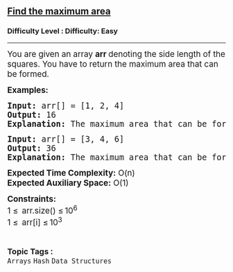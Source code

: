 <h2><a href="https://www.geeksforgeeks.org/problems/rahul-and-his-villa2019/1?page=5&sortBy=latest">Find the maximum area</a></h2><h3>Difficulty Level : Difficulty: Easy</h3><hr><div class="problems_problem_content__Xm_eO"><p><span style="font-size: 14pt;">You are given an array <strong>arr&nbsp;</strong>denoting the side length of the squares. You have to return the maximum area that can be formed.</span></p>
<p><span style="font-size: 14pt;"><strong>Examples:</strong></span></p>
<pre><span style="font-size: 14pt;"><strong>Input: </strong>arr[] = [1, 2, 4]
<strong>Output: </strong>16
<strong>Explanation: </strong>The maximum area that can be formed is 16 by square side of length 4.</span></pre>
<pre><span style="font-size: 14pt;"><strong>Input: </strong>arr[] = [3, 4, 6]
<strong>Output: </strong>36<br><strong>Explanation:<span style="font-size: 14pt;"> </span></strong>The maximum area that can be formed is 36 by square side of length 6.</span></pre>
<p><span style="font-size: 14pt;"><strong>Expected Time Complexity:</strong> O(n)<br><strong>Expected Auxiliary Space:</strong> O(1)</span></p>
<p><span style="font-size: 14pt;"><strong>Constraints:</strong><br>1 ≤  arr.size() ≤ 10<sup>6</sup><br>1 ≤  arr[i] ≤ 10<sup>3</sup><br></span></p></div><br><p><span style=font-size:18px><strong>Topic Tags : </strong><br><code>Arrays</code>&nbsp;<code>Hash</code>&nbsp;<code>Data Structures</code>&nbsp;